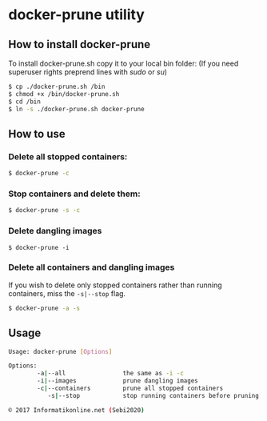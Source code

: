 # docker-prune utility
## How to install docker-prune
To install docker-prune.sh copy it to your local bin folder:
(If you need superuser rights preprend lines with *sudo* or *su*)
```bash
$ cp ./docker-prune.sh /bin
$ chmod +x /bin/docker-prune.sh
$ cd /bin
$ ln -s ./docker-prune.sh docker-prune
```

## How to use
### Delete all stopped containers:
```bash
$ docker-prune -c
````

### Stop containers and delete them:
```bash
$ docker-prune -s -c
```

### Delete dangling images
```
$ docker-prune -i
```

### Delete all containers and dangling images
If you wish to delete only stopped containers rather than running containers, miss the `-s|--stop` flag.
```bash
$ docker-prune -a -s
```

## Usage
```bash
Usage: docker-prune [Options]

Options:
        -a|--all                the same as -i -c
        -i|--images             prune dangling images
        -c|--containers         prune all stopped containers
           -s|--stop            stop running containers before pruning

© 2017 Informatikonline.net (Sebi2020)
```